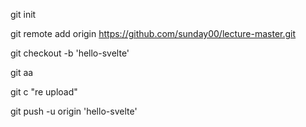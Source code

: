 git init

git remote add origin https://github.com/sunday00/lecture-master.git

git checkout -b 'hello-svelte'

git aa

git c "re upload"

git push -u origin 'hello-svelte'